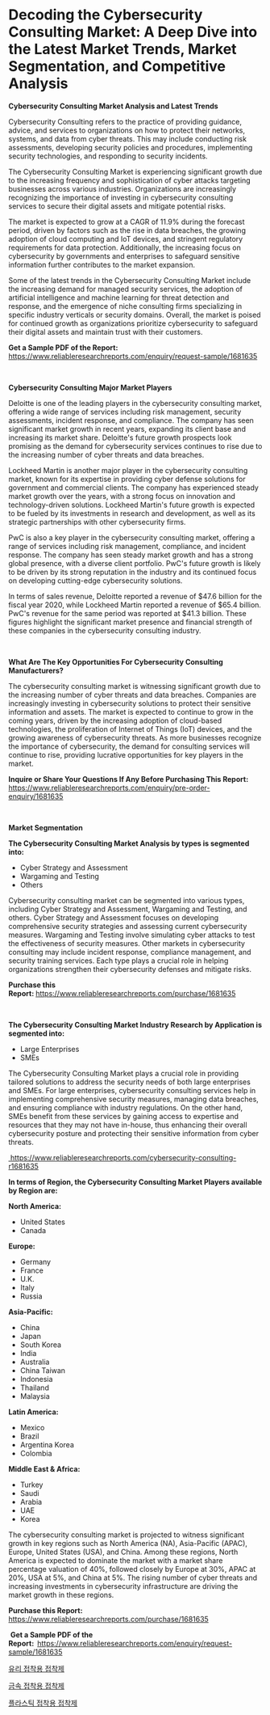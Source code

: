<p><h1>Decoding the Cybersecurity Consulting Market: A Deep Dive into the Latest Market Trends, Market Segmentation, and Competitive Analysis</h1></p><p><strong>Cybersecurity Consulting Market Analysis and Latest Trends</strong></p>
<p><p>Cybersecurity Consulting refers to the practice of providing guidance, advice, and services to organizations on how to protect their networks, systems, and data from cyber threats. This may include conducting risk assessments, developing security policies and procedures, implementing security technologies, and responding to security incidents.</p><p>The Cybersecurity Consulting Market is experiencing significant growth due to the increasing frequency and sophistication of cyber attacks targeting businesses across various industries. Organizations are increasingly recognizing the importance of investing in cybersecurity consulting services to secure their digital assets and mitigate potential risks.</p><p>The market is expected to grow at a CAGR of 11.9% during the forecast period, driven by factors such as the rise in data breaches, the growing adoption of cloud computing and IoT devices, and stringent regulatory requirements for data protection. Additionally, the increasing focus on cybersecurity by governments and enterprises to safeguard sensitive information further contributes to the market expansion.</p><p>Some of the latest trends in the Cybersecurity Consulting Market include the increasing demand for managed security services, the adoption of artificial intelligence and machine learning for threat detection and response, and the emergence of niche consulting firms specializing in specific industry verticals or security domains. Overall, the market is poised for continued growth as organizations prioritize cybersecurity to safeguard their digital assets and maintain trust with their customers.</p></p>
<p><strong>Get a Sample PDF of the Report:&nbsp;</strong> <a href="https://www.reliableresearchreports.com/enquiry/request-sample/1681635">https://www.reliableresearchreports.com/enquiry/request-sample/1681635</a></p>
<p>&nbsp;</p>
<p><strong>Cybersecurity Consulting Major Market Players</strong></p>
<p><p>Deloitte is one of the leading players in the cybersecurity consulting market, offering a wide range of services including risk management, security assessments, incident response, and compliance. The company has seen significant market growth in recent years, expanding its client base and increasing its market share. Deloitte's future growth prospects look promising as the demand for cybersecurity services continues to rise due to the increasing number of cyber threats and data breaches.</p><p>Lockheed Martin is another major player in the cybersecurity consulting market, known for its expertise in providing cyber defense solutions for government and commercial clients. The company has experienced steady market growth over the years, with a strong focus on innovation and technology-driven solutions. Lockheed Martin's future growth is expected to be fueled by its investments in research and development, as well as its strategic partnerships with other cybersecurity firms.</p><p>PwC is also a key player in the cybersecurity consulting market, offering a range of services including risk management, compliance, and incident response. The company has seen steady market growth and has a strong global presence, with a diverse client portfolio. PwC's future growth is likely to be driven by its strong reputation in the industry and its continued focus on developing cutting-edge cybersecurity solutions.</p><p>In terms of sales revenue, Deloitte reported a revenue of $47.6 billion for the fiscal year 2020, while Lockheed Martin reported a revenue of $65.4 billion. PwC's revenue for the same period was reported at $41.3 billion. These figures highlight the significant market presence and financial strength of these companies in the cybersecurity consulting industry.</p></p>
<p>&nbsp;</p>
<p><strong>What Are The Key Opportunities For Cybersecurity Consulting Manufacturers?</strong></p>
<p><p>The cybersecurity consulting market is witnessing significant growth due to the increasing number of cyber threats and data breaches. Companies are increasingly investing in cybersecurity solutions to protect their sensitive information and assets. The market is expected to continue to grow in the coming years, driven by the increasing adoption of cloud-based technologies, the proliferation of Internet of Things (IoT) devices, and the growing awareness of cybersecurity threats. As more businesses recognize the importance of cybersecurity, the demand for consulting services will continue to rise, providing lucrative opportunities for key players in the market.</p></p>
<p><strong>Inquire or Share Your Questions If Any Before Purchasing This Report:</strong> <a href="https://www.reliableresearchreports.com/enquiry/pre-order-enquiry/1681635">https://www.reliableresearchreports.com/enquiry/pre-order-enquiry/1681635</a></p>
<p>&nbsp;</p>
<p><strong>Market Segmentation</strong></p>
<p><strong>The Cybersecurity Consulting Market Analysis by types is segmented into:</strong></p>
<p><ul><li>Cyber Strategy and Assessment</li><li>Wargaming and Testing</li><li>Others</li></ul></p>
<p><p>Cybersecurity consulting market can be segmented into various types, including Cyber Strategy and Assessment, Wargaming and Testing, and others. Cyber Strategy and Assessment focuses on developing comprehensive security strategies and assessing current cybersecurity measures. Wargaming and Testing involve simulating cyber attacks to test the effectiveness of security measures. Other markets in cybersecurity consulting may include incident response, compliance management, and security training services. Each type plays a crucial role in helping organizations strengthen their cybersecurity defenses and mitigate risks.</p></p>
<p><strong>Purchase this Report:&nbsp;</strong><a href="https://www.reliableresearchreports.com/purchase/1681635">https://www.reliableresearchreports.com/purchase/1681635</a></p>
<p>&nbsp;</p>
<p><strong>The Cybersecurity Consulting Market Industry Research by Application is segmented into:</strong></p>
<p><ul><li>Large Enterprises</li><li>SMEs</li></ul></p>
<p><p>The Cybersecurity Consulting Market plays a crucial role in providing tailored solutions to address the security needs of both large enterprises and SMEs. For large enterprises, cybersecurity consulting services help in implementing comprehensive security measures, managing data breaches, and ensuring compliance with industry regulations. On the other hand, SMEs benefit from these services by gaining access to expertise and resources that they may not have in-house, thus enhancing their overall cybersecurity posture and protecting their sensitive information from cyber threats.</p></p>
<p><a href="https://www.reliableresearchreports.com/cybersecurity-consulting-r1681635">&nbsp;https://www.reliableresearchreports.com/cybersecurity-consulting-r1681635</a></p>
<p><strong>In terms of Region, the Cybersecurity Consulting Market Players available by Region are:</strong></p>
<p>
    <p> <strong> North America: </strong>
        <ul>
            <li>United States</li>
            <li>Canada</li>
        </ul>
        </p> 
    <p> <strong> Europe: </strong>
        <ul>
            <li>Germany</li>
            <li>France</li>
            <li>U.K.</li>
            <li>Italy</li>
            <li>Russia</li>
        </ul>
        </p> 
    <p> <strong> Asia-Pacific: </strong>
        <ul>
            <li>China</li>
            <li>Japan</li>
            <li>South Korea</li>
            <li>India</li>
            <li>Australia</li>
            <li>China Taiwan</li>
            <li>Indonesia</li>
            <li>Thailand</li>
            <li>Malaysia</li>
        </ul>
        </p> 
    <p> <strong> Latin America: </strong>
        <ul>
            <li>Mexico</li>
            <li>Brazil</li>
            <li>Argentina Korea</li>
            <li>Colombia</li>
        </ul>
        </p> 
    <p> <strong> Middle East & Africa: </strong>
        <ul>
            <li>Turkey</li>
            <li>Saudi</li>
            <li>Arabia</li>
            <li>UAE</li>
            <li>Korea</li>
        </ul>
    </p>
    </p>
<p><p>The cybersecurity consulting market is projected to witness significant growth in key regions such as North America (NA), Asia-Pacific (APAC), Europe, United States (USA), and China. Among these regions, North America is expected to dominate the market with a market share percentage valuation of 40%, followed closely by Europe at 30%, APAC at 20%, USA at 5%, and China at 5%. The rising number of cyber threats and increasing investments in cybersecurity infrastructure are driving the market growth in these regions.</p></p>
<p><strong>Purchase this Report: </strong><a href="https://www.reliableresearchreports.com/purchase/1681635">https://www.reliableresearchreports.com/purchase/1681635</a></p>
<p>&nbsp;<strong>Get a Sample PDF of the Report:&nbsp;&nbsp;</strong><a href="https://www.reliableresearchreports.com/enquiry/request-sample/1681635">https://www.reliableresearchreports.com/enquiry/request-sample/1681635</a></p>
<p><strong></strong></p>
<p><p><a href="https://github.com/HarrisonKitto2022/Market-Research-Report-List-1/blob/main/712506292068.md">유리 접착용 접착제</a></p><p><a href="https://github.com/courtney23pratt/Market-Research-Report-List-1/blob/main/425308892067.md">금속 접착용 접착제</a></p><p><a href="https://github.com/rifqimuhammad018/Market-Research-Report-List-1/blob/main/498443492066.md">플라스틱 접착용 접착제</a></p></p>